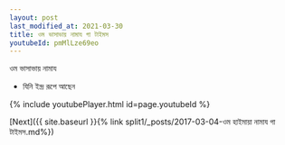 ```yaml
---
layout: post
last_modified_at: 2021-03-30
title: ওম ভাসাভায় নামায গা টাইমস
youtubeId: pmMlLze69eo
---
```

 
 
 ওম ভাসাভায় নামায  
 
 -  যিনি ইন্দ্র রূপে আছেন 
 
  
 
  
 
 
 
 
 
 


{% include youtubePlayer.html id=page.youtubeId %}
 
[Next]({{ site.baseurl }}{% link  split1/_posts/2017-03-04-ওম হাইমায়া নামায গা টাইমস.md%})
 
